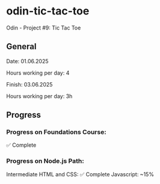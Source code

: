 # odin-tic-tac-toe
Odin - Project #9: Tic Tac Toe

## General

Date: 01.06.2025

Hours working per day: 4

Finish: 03.06.2025

Hours working per day: 3h

## Progress 
### Progress on Foundations Course:
✅ Complete

### Progress on Node.js Path:
Intermediate HTML and CSS: ✅ Complete
Javascript: ~15%